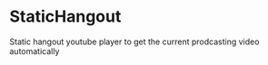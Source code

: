 StaticHangout
=============

Static hangout youtube player to get the current prodcasting video automatically
